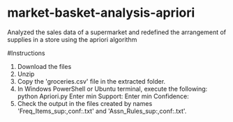 # market-basket-analysis-apriori
Analyzed the sales data of a supermarket and redefined the arrangement of supplies in a store using the apriori algorithm

#Instructions
1. Download the files
2. Unzip
3. Copy the 'groceries.csv' file in the extracted folder.
4. In Windows PowerShell or Ubuntu terminal, execute the following:
	python Apriori.py
	Enter min Support: <insert a support value>
	Enter min Confidence: <insert a confidence value>
5. Check the output in the files created by names
		'Freq_Items_sup:<support>,conf:<confidence>.txt' and 
		'Assn_Rules_sup:<support>,conf:<confidence>.txt'.
   
